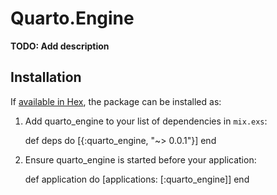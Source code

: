 # Quarto.Engine

**TODO: Add description**

## Installation

If [available in Hex](https://hex.pm/docs/publish), the package can be installed as:

  1. Add quarto_engine to your list of dependencies in `mix.exs`:

        def deps do
          [{:quarto_engine, "~> 0.0.1"}]
        end

  2. Ensure quarto_engine is started before your application:

        def application do
          [applications: [:quarto_engine]]
        end


